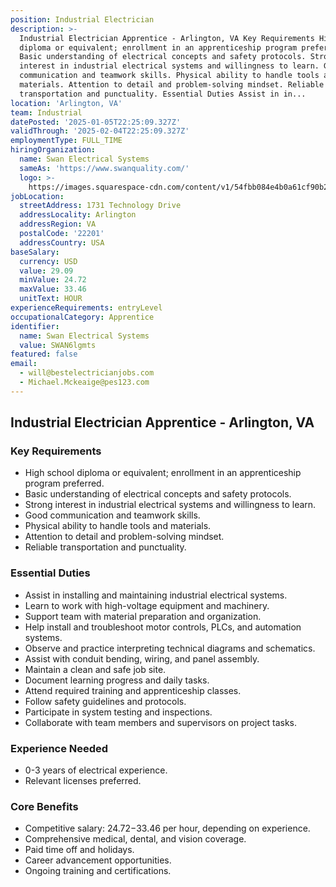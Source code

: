 ```yaml
---
position: Industrial Electrician
description: >-
  Industrial Electrician Apprentice - Arlington, VA Key Requirements High school
  diploma or equivalent; enrollment in an apprenticeship program preferred.
  Basic understanding of electrical concepts and safety protocols. Strong
  interest in industrial electrical systems and willingness to learn. Good
  communication and teamwork skills. Physical ability to handle tools and
  materials. Attention to detail and problem-solving mindset. Reliable
  transportation and punctuality. Essential Duties Assist in in...
location: 'Arlington, VA'
team: Industrial
datePosted: '2025-01-05T22:25:09.327Z'
validThrough: '2025-02-04T22:25:09.327Z'
employmentType: FULL_TIME
hiringOrganization:
  name: Swan Electrical Systems
  sameAs: 'https://www.swanquality.com/'
  logo: >-
    https://images.squarespace-cdn.com/content/v1/54fbb084e4b0a61cf90b2a6b/1511915437509-KMEEKDHKFLZ8J2AD7Y8M/SWAN_logo_horz_black.jpg?format=1500w
jobLocation:
  streetAddress: 1731 Technology Drive
  addressLocality: Arlington
  addressRegion: VA
  postalCode: '22201'
  addressCountry: USA
baseSalary:
  currency: USD
  value: 29.09
  minValue: 24.72
  maxValue: 33.46
  unitText: HOUR
experienceRequirements: entryLevel
occupationalCategory: Apprentice
identifier:
  name: Swan Electrical Systems
  value: SWAN6lgmts
featured: false
email:
  - will@bestelectricianjobs.com
  - Michael.Mckeaige@pes123.com
---
```




## Industrial Electrician Apprentice - Arlington, VA

### Key Requirements
- High school diploma or equivalent; enrollment in an apprenticeship program preferred.
- Basic understanding of electrical concepts and safety protocols.
- Strong interest in industrial electrical systems and willingness to learn.
- Good communication and teamwork skills.
- Physical ability to handle tools and materials.
- Attention to detail and problem-solving mindset.
- Reliable transportation and punctuality.

### Essential Duties
- Assist in installing and maintaining industrial electrical systems.
- Learn to work with high-voltage equipment and machinery.
- Support team with material preparation and organization.
- Help install and troubleshoot motor controls, PLCs, and automation systems.
- Observe and practice interpreting technical diagrams and schematics.
- Assist with conduit bending, wiring, and panel assembly.
- Maintain a clean and safe job site.
- Document learning progress and daily tasks.
- Attend required training and apprenticeship classes.
- Follow safety guidelines and protocols.
- Participate in system testing and inspections.
- Collaborate with team members and supervisors on project tasks.

### Experience Needed
- 0-3 years of electrical experience.
- Relevant licenses preferred.

### Core Benefits
- Competitive salary: $24.72-$33.46 per hour, depending on experience.
- Comprehensive medical, dental, and vision coverage.
- Paid time off and holidays.
- Career advancement opportunities.
- Ongoing training and certifications.